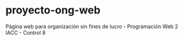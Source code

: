 # proyecto-ong-web
Página web para organización sin fines de lucro - Programación Web 2 IACC - Control 8
